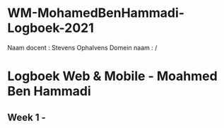 # WM-MohamedBenHammadi-Logboek-2021
Naam docent : Stevens Ophalvens
Domein naam : /

# Logboek Web & Mobile - Moahmed Ben Hammadi


## Week 1 - 
